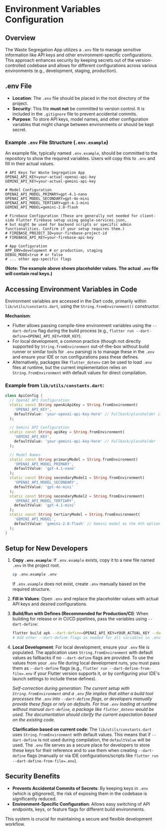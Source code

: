# Environment Variables Configuration

## Overview

The Waste Segregation App utilizes a `.env` file to manage sensitive information like API keys and other environment-specific configurations. This approach enhances security by keeping secrets out of the version-controlled codebase and allows for different configurations across various environments (e.g., development, staging, production).

## .env File

- **Location**: The `.env` file should be placed in the root directory of the project.
- **Security**: This file **must not** be committed to version control. It is included in the `.gitignore` file to prevent accidental commits.
- **Purpose**: To store API keys, model names, and other configuration variables that might change between environments or should be kept secret.

### Example `.env` File Structure (`.env.example`)

An example file, typically named `.env.example`, should be committed to the repository to show the required variables. Users will copy this to `.env` and fill in their actual values.

```env
# API Keys for Waste Segregation App
OPENAI_API_KEY=your-actual-openai-api-key
GEMINI_API_KEY=your-actual-gemini-api-key

# Model Configuration
OPENAI_API_MODEL_PRIMARY=gpt-4.1-nano
OPENAI_API_MODEL_SECONDARY=gpt-4o-mini
OPENAI_API_MODEL_TERTIARY=gpt-4.1-mini
GEMINI_API_MODEL=gemini-2.0-flash

# Firebase Configuration (These are generally not needed for client-side Flutter Firebase setup using google-services.json, 
# but might be used for backend scripts or specific admin functionalities. Confirm if your setup requires them.)
# FIREBASE_PROJECT_ID=your-firebase-project-id
# FIREBASE_API_KEY=your-firebase-api-key

# App Configuration
APP_ENV=development # or production, staging
DEBUG_MODE=true # or false
# ... other app-specific flags
```

**(Note: The example above shows placeholder values. The actual `.env` file will contain real keys.)**

## Accessing Environment Variables in Code

Environment variables are accessed in the Dart code, primarily within `lib/utils/constants.dart`, using the `String.fromEnvironment()` constructor.

**Mechanism**:
- Flutter allows passing compile-time environment variables using the `--dart-define` flag during the build process (e.g., `flutter run --dart-define=OPENAI_API_KEY=YOUR_KEY`).
- For local development, a common practice (though not directly supported by `String.fromEnvironment` out-of-the-box without build runner or similar tools for `.env` parsing) is to manage these in the `.env` and ensure your IDE or run configurations pass these defines.
- Alternatively, packages like `flutter_dotenv` can be used to load `.env` files at runtime, but the current implementation relies on `String.fromEnvironment` with default values for direct compilation.

### Example from `lib/utils/constants.dart`:

```dart
class ApiConfig {
  // OpenAI API Configuration
  static const String openAiApiKey = String.fromEnvironment(
    'OPENAI_API_KEY',
    defaultValue: 'your-openai-api-key-here' // Fallback/placeholder if not defined
  );

  // Gemini API Configuration
  static const String apiKey = String.fromEnvironment(
    'GEMINI_API_KEY',
    defaultValue: 'your-gemini-api-key-here' // Fallback/placeholder
  );

  // Model Names
  static const String primaryModel = String.fromEnvironment(
    'OPENAI_API_MODEL_PRIMARY',
    defaultValue: 'gpt-4.1-nano'
  );
  static const String secondaryModel1 = String.fromEnvironment(
    'OPENAI_API_MODEL_SECONDARY',
    defaultValue: 'gpt-4o-mini'
  );
  static const String secondaryModel2 = String.fromEnvironment(
    'OPENAI_API_MODEL_TERTIARY',
    defaultValue: 'gpt-4.1-mini'
  );
  static const String tertiaryModel = String.fromEnvironment(
    'GEMINI_API_MODEL',
    defaultValue: 'gemini-2.0-flash' // Gemini model as the 4th option
  );
}
```

## Setup for New Developers

1.  **Copy `.env.example`**: If `.env.example` exists, copy it to a new file named `.env` in the project root.
    ```bash
    cp .env.example .env
    ```
    If `.env.example` does not exist, create `.env` manually based on the required structure.
2.  **Fill in Values**: Open `.env` and replace the placeholder values with actual API keys and desired configurations.
3.  **Build/Run with Defines (Recommended for Production/CI)**: When building for release or in CI/CD pipelines, pass the variables using `--dart-define`:
    ```bash
    flutter build apk --dart-define=OPENAI_API_KEY=YOUR_ACTUAL_KEY --dart-define=GEMINI_API_KEY=YOUR_ACTUAL_GEMINI_KEY --dart-define=OPENAI_API_MODEL_PRIMARY=gpt-4.1-nano --dart-define=OPENAI_API_MODEL_SECONDARY=gpt-4o-mini --dart-define=OPENAI_API_MODEL_TERTIARY=gpt-4.1-mini --dart-define=GEMINI_API_MODEL=gemini-2.0-flash
    # Add other --dart-define flags as needed for all variables in .env
    ```
4.  **Local Development**: For local development, ensure your `.env` file is populated. The application uses `String.fromEnvironment` with default values as fallbacks if no `--dart-define` flags are provided. To use the values from your `.env` file during local development runs, you must pass them as `--dart-define` flags (e.g., `flutter run --dart-define-from-file=.env` if your Flutter version supports it, or by configuring your IDE's launch settings to include these defines).
    
    *Self-correction during generation: The current setup with `String.fromEnvironment` and a `.env` file implies that either a build tool 
    processes the `.env` into `--dart-define` flags, or developers manually provide these flags or rely on defaults. For true `.env` 
    loading at runtime without manual `dart-define`, a package like `flutter_dotenv` would be used. The documentation should clarify the 
    current expectation based on the existing code.* 

    **Clarification based on current code**: The `lib/utils/constants.dart` uses `String.fromEnvironment` with default values. This means that if `--dart-define` is not used during compilation, the `defaultValue` will be used. The `.env` file serves as a secure place for developers to store these keys for their reference and to use them when creating `--dart-define` flags (manually or via IDE configurations/scripts like `flutter run --dart-define-from-file=.env`).

## Security Benefits

- **Prevents Accidental Commits of Secrets**: By keeping keys in `.env` (which is gitignored), the risk of exposing them in the codebase is significantly reduced.
- **Environment-Specific Configuration**: Allows easy switching of API endpoints, keys, or feature flags for different build environments.

This system is crucial for maintaining a secure and flexible development workflow.